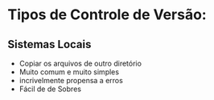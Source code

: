 # Tipos de Controle de Versão:

## Sistemas Locais

- Copiar os arquivos de outro diretório
- Muito comum e muito simples
- incrivelmente propensa a erros
- Fácil de de Sobres